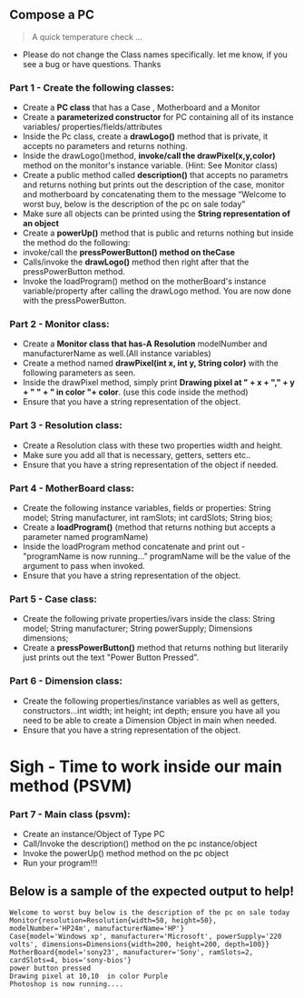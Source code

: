 ## Compose a PC 
>  A quick temperature check ...
- Please do not change the Class names specifically. let me know, if you see a bug or have questions. Thanks

### Part 1 - Create the following classes:
- Create a **PC class** that has a Case , Motherboard and a Monitor
- Create a **parameterized constructor** for PC containing all of its instance variables/ properties/fields/attributes
- Inside the Pc class, create a **drawLogo()** method that is private, it accepts no parameters and returns nothing.
- Inside the drawLogo()method, **invoke/call the drawPixel(x,y,color)** method on the monitor's instance variable. (Hint: See Monitor class)
- Create a public method called **description()** that accepts no parametrs and returns nothing but prints out the description of the case, monitor and motherboard by concatenating them to the message “Welcome to worst buy, below is the description of the pc on sale today”
- Make sure all objects can be printed using the **String representation of an object**
- Create a **powerUp()** method that is public and returns nothing but inside the method do the following:
- invoke/call  the **pressPowerButton() method  on theCase** 
- Calls/invoke the **drawLogo()** method then right after that the pressPowerButton method.
- Invoke the loadProgram() method on the motherBoard's instance variable/property after calling the drawLogo method. You are now done with the pressPowerButton.

### Part 2 - Monitor class:
- Create a **Monitor class that has-A**  **Resolution** modelNumber and manufacturerName as well.(All instance variables)
- Create a method named **drawPixel(int x, int y, String color)** with the following parameters as seen.
- Inside the drawPixel method, simply print **Drawing pixel at " + x + "," + y + " " + " in color "+ color**. (use this code inside the method)
- Ensure that you have a string representation of the object.

### Part 3 - Resolution class:
- Create a Resolution class with these two properties width and height.
- Make sure you add all that is necessary, getters, setters etc..
- Ensure that you have a string representation of the object if needed.

### Part 4 - MotherBoard class:
- Create the following instance variables, fields or properties: String model; String manufacturer, int ramSlots; int cardSlots; String bios;
- Create a **loadProgram()** (method that returns nothing but accepts a parameter named programName)
- Inside the loadProgram method concatenate and print out - "programName is now running..."  programName will be the value of the argument to pass when invoked.
- Ensure that you have a string representation of the object.

### Part 5 - Case class:
- Create the following private properties/ivars inside the class:  String model; String manufacturer; String powerSupply; Dimensions dimensions;
- Create a **pressPowerButton()** method that returns nothing but literarily just prints out the text "Power Button Pressed". 

### Part 6 - Dimension class:
- Create the following properties/instance variables as well as getters, constructors...int width; int height; int depth; ensure you have all you need to be able to create a Dimension Object in main when needed. 
- Ensure that you have a string representation of the object.

# Sigh - Time to work inside our main method (PSVM)

### Part 7 - Main class (psvm):
- Create an instance/Object of Type PC
- Call/Invoke the description() method on the pc instance/object
- Invoke the powerUp() method method on the pc object
- Run your program!!!

## Below is a sample of the expected output to help!

```
Welcome to worst buy below is the description of the pc on sale today 
Monitor{resolution=Resolution{width=50, height=50}, modelNumber='HP24m', manufacturerName='HP'} 
Case{model='Windows xp', manufacturer='Microsoft', powerSupply='220 volts', dimensions=Dimensions{width=200, height=200, depth=100}} 
MotherBoard{model='sony23', manufacturer='Sony', ramSlots=2, cardSlots=4, bios='sony-bios'}
power button pressed
Drawing pixel at 10,10  in color Purple
Photoshop is now running....

```

